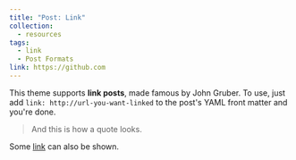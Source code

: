 ```yaml
---
title: "Post: Link"
collection:
  - resources
tags:
  - link
  - Post Formats
link: https://github.com
---
```


This theme supports **link posts**, made famous by John Gruber. To use, just add `link: http://url-you-want-linked` to the post's YAML front matter and you're done.

> And this is how a quote looks.

Some [link](#) can also be shown.